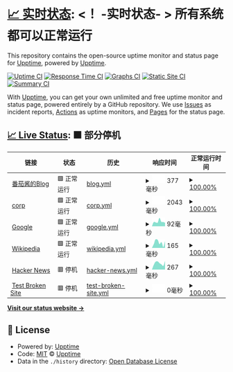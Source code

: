 # [📈 实时状态](https://demo.upptime.js.org): <！ -实时状态- > **所有系统都可以正常运行**

This repository contains the open-source uptime monitor and status page for [Upptime](https://upptime.js.org), powered by [Upptime](https://github.com/upptime/upptime).

[![Uptime CI](https://github.com/upptime/xfxx2022/workflows/Uptime%20CI/badge.svg)](https://github.com/upptime/xfxx2022/actions?query=workflow%3A%22Uptime+CI%22)
[![Response Time CI](https://github.com/upptime/xfxx2022/workflows/Response%20Time%20CI/badge.svg)](https://github.com/upptime/xfxx2022/actions?query=workflow%3A%22Response+Time+CI%22)
[![Graphs CI](https://github.com/upptime/xfxx2022/workflows/Graphs%20CI/badge.svg)](https://github.com/upptime/xfxx2022/actions?query=workflow%3A%22Graphs+CI%22)
[![Static Site CI](https://github.com/upptime/xfxx2022/workflows/Static%20Site%20CI/badge.svg)](https://github.com/upptime/xfxx2022/actions?query=workflow%3A%22Static+Site+CI%22)
[![Summary CI](https://github.com/upptime/xfxx2022/workflows/Summary%20CI/badge.svg)](https://github.com/upptime/xfxx2022/actions?query=workflow%3A%22Summary+CI%22)

With [Upptime](https://upptime.js.org), you can get your own unlimited and free uptime monitor and status page, powered entirely by a GitHub repository. We use [Issues](https://github.com/upptime/upptime/issues) as incident reports, [Actions](https://github.com/upptime/xfxx2022/actions) as uptime monitors, and [Pages](https://demo.upptime.js.org) for the status page.

## [📈 Live Status](https://demo.upptime.js.org): <!--live status--> **🟧 部分停机**

<!--start: status pages-->
<!-- This summary is generated by Upptime (https://github.com/upptime/upptime) -->
<!-- Do not edit this manually, your changes will be overwritten -->
<!-- prettier-ignore -->
| 链接 | 状态 | 历史 | 响应时间 | 正常运行时间 |
| --- | ------ | ------- | ------------- | ------ |
| <img alt="" src="https://icons.duckduckgo.com/ip3/blog.aidengrong.top.ico" height="13"> [番茄酱的Blog](https://blog.aidengrong.top) | 🟩 正常运行 | [blog.yml](https://github.com/xfxx2022/Upptime/commits/HEAD/history/blog.yml) | <details><summary><img alt="响应时间图像" src="./graphs/blog/response-time-week.png" height="20"> 377毫秒</summary><br><a href="https://jiankong.aidengrong.top/history/blog"><img alt="响应时间 383" src="https://img.shields.io/endpoint?url=https%3A%2F%2Fraw.githubusercontent.com%2Fxfxx2022%2FUpptime%2FHEAD%2Fapi%2Fblog%2Fresponse-time.json"></a><br><a href="https://jiankong.aidengrong.top/history/blog"><img alt="24 小时响应时间 447" src="https://img.shields.io/endpoint?url=https%3A%2F%2Fraw.githubusercontent.com%2Fxfxx2022%2FUpptime%2FHEAD%2Fapi%2Fblog%2Fresponse-time-day.json"></a><br><a href="https://jiankong.aidengrong.top/history/blog"><img alt="7 天正常运行时间 377" src="https://img.shields.io/endpoint?url=https%3A%2F%2Fraw.githubusercontent.com%2Fxfxx2022%2FUpptime%2FHEAD%2Fapi%2Fblog%2Fresponse-time-week.json"></a><br><a href="https://jiankong.aidengrong.top/history/blog"><img alt="30天的正常运行时间 392" src="https://img.shields.io/endpoint?url=https%3A%2F%2Fraw.githubusercontent.com%2Fxfxx2022%2FUpptime%2FHEAD%2Fapi%2Fblog%2Fresponse-time-month.json"></a><br><a href="https://jiankong.aidengrong.top/history/blog"><img alt="1年的正常运行时间 383" src="https://img.shields.io/endpoint?url=https%3A%2F%2Fraw.githubusercontent.com%2Fxfxx2022%2FUpptime%2FHEAD%2Fapi%2Fblog%2Fresponse-time-year.json"></a></details> | <details><summary><a href="https://jiankong.aidengrong.top/history/blog">100.00%</a></summary><a href="https://jiankong.aidengrong.top/history/blog"><img alt="正常运行时间 97.92%" src="https://img.shields.io/endpoint?url=https%3A%2F%2Fraw.githubusercontent.com%2Fxfxx2022%2FUpptime%2FHEAD%2Fapi%2Fblog%2Fuptime.json"></a><br><a href="https://jiankong.aidengrong.top/history/blog"><img alt="24 小时正常运行时间 100.00%" src="https://img.shields.io/endpoint?url=https%3A%2F%2Fraw.githubusercontent.com%2Fxfxx2022%2FUpptime%2FHEAD%2Fapi%2Fblog%2Fuptime-day.json"></a><br><a href="https://jiankong.aidengrong.top/history/blog"><img alt="7 天正常运行时间 100.00%" src="https://img.shields.io/endpoint?url=https%3A%2F%2Fraw.githubusercontent.com%2Fxfxx2022%2FUpptime%2FHEAD%2Fapi%2Fblog%2Fuptime-week.json"></a><br><a href="https://jiankong.aidengrong.top/history/blog"><img alt="30天的正常运行时间 100.00%" src="https://img.shields.io/endpoint?url=https%3A%2F%2Fraw.githubusercontent.com%2Fxfxx2022%2FUpptime%2FHEAD%2Fapi%2Fblog%2Fuptime-month.json"></a><br><a href="https://jiankong.aidengrong.top/history/blog"><img alt="1年的正常运行时间 97.92%" src="https://img.shields.io/endpoint?url=https%3A%2F%2Fraw.githubusercontent.com%2Fxfxx2022%2FUpptime%2FHEAD%2Fapi%2Fblog%2Fuptime-year.json"></a></details>
| <img alt="" src="https://icons.duckduckgo.com/ip3/corp.top.ico" height="13"> [corp](https://corp.top/zh) | 🟩 正常运行 | [corp.yml](https://github.com/xfxx2022/Upptime/commits/HEAD/history/corp.yml) | <details><summary><img alt="响应时间图像" src="./graphs/corp/response-time-week.png" height="20"> 2043毫秒</summary><br><a href="https://jiankong.aidengrong.top/history/corp"><img alt="响应时间 1410" src="https://img.shields.io/endpoint?url=https%3A%2F%2Fraw.githubusercontent.com%2Fxfxx2022%2FUpptime%2FHEAD%2Fapi%2Fcorp%2Fresponse-time.json"></a><br><a href="https://jiankong.aidengrong.top/history/corp"><img alt="24 小时响应时间 1209" src="https://img.shields.io/endpoint?url=https%3A%2F%2Fraw.githubusercontent.com%2Fxfxx2022%2FUpptime%2FHEAD%2Fapi%2Fcorp%2Fresponse-time-day.json"></a><br><a href="https://jiankong.aidengrong.top/history/corp"><img alt="7 天正常运行时间 2043" src="https://img.shields.io/endpoint?url=https%3A%2F%2Fraw.githubusercontent.com%2Fxfxx2022%2FUpptime%2FHEAD%2Fapi%2Fcorp%2Fresponse-time-week.json"></a><br><a href="https://jiankong.aidengrong.top/history/corp"><img alt="30天的正常运行时间 1892" src="https://img.shields.io/endpoint?url=https%3A%2F%2Fraw.githubusercontent.com%2Fxfxx2022%2FUpptime%2FHEAD%2Fapi%2Fcorp%2Fresponse-time-month.json"></a><br><a href="https://jiankong.aidengrong.top/history/corp"><img alt="1年的正常运行时间 1410" src="https://img.shields.io/endpoint?url=https%3A%2F%2Fraw.githubusercontent.com%2Fxfxx2022%2FUpptime%2FHEAD%2Fapi%2Fcorp%2Fresponse-time-year.json"></a></details> | <details><summary><a href="https://jiankong.aidengrong.top/history/corp">100.00%</a></summary><a href="https://jiankong.aidengrong.top/history/corp"><img alt="正常运行时间 100.00%" src="https://img.shields.io/endpoint?url=https%3A%2F%2Fraw.githubusercontent.com%2Fxfxx2022%2FUpptime%2FHEAD%2Fapi%2Fcorp%2Fuptime.json"></a><br><a href="https://jiankong.aidengrong.top/history/corp"><img alt="24 小时正常运行时间 100.00%" src="https://img.shields.io/endpoint?url=https%3A%2F%2Fraw.githubusercontent.com%2Fxfxx2022%2FUpptime%2FHEAD%2Fapi%2Fcorp%2Fuptime-day.json"></a><br><a href="https://jiankong.aidengrong.top/history/corp"><img alt="7 天正常运行时间 100.00%" src="https://img.shields.io/endpoint?url=https%3A%2F%2Fraw.githubusercontent.com%2Fxfxx2022%2FUpptime%2FHEAD%2Fapi%2Fcorp%2Fuptime-week.json"></a><br><a href="https://jiankong.aidengrong.top/history/corp"><img alt="30天的正常运行时间 100.00%" src="https://img.shields.io/endpoint?url=https%3A%2F%2Fraw.githubusercontent.com%2Fxfxx2022%2FUpptime%2FHEAD%2Fapi%2Fcorp%2Fuptime-month.json"></a><br><a href="https://jiankong.aidengrong.top/history/corp"><img alt="1年的正常运行时间 100.00%" src="https://img.shields.io/endpoint?url=https%3A%2F%2Fraw.githubusercontent.com%2Fxfxx2022%2FUpptime%2FHEAD%2Fapi%2Fcorp%2Fuptime-year.json"></a></details>
| <img alt="" src="https://icons.duckduckgo.com/ip3/www.google.com.ico" height="13"> [Google](https://www.google.com) | 🟩 正常运行 | [google.yml](https://github.com/xfxx2022/Upptime/commits/HEAD/history/google.yml) | <details><summary><img alt="响应时间图像" src="./graphs/google/response-time-week.png" height="20"> 92毫秒</summary><br><a href="https://jiankong.aidengrong.top/history/google"><img alt="响应时间 98" src="https://img.shields.io/endpoint?url=https%3A%2F%2Fraw.githubusercontent.com%2Fxfxx2022%2FUpptime%2FHEAD%2Fapi%2Fgoogle%2Fresponse-time.json"></a><br><a href="https://jiankong.aidengrong.top/history/google"><img alt="24 小时响应时间 88" src="https://img.shields.io/endpoint?url=https%3A%2F%2Fraw.githubusercontent.com%2Fxfxx2022%2FUpptime%2FHEAD%2Fapi%2Fgoogle%2Fresponse-time-day.json"></a><br><a href="https://jiankong.aidengrong.top/history/google"><img alt="7 天正常运行时间 92" src="https://img.shields.io/endpoint?url=https%3A%2F%2Fraw.githubusercontent.com%2Fxfxx2022%2FUpptime%2FHEAD%2Fapi%2Fgoogle%2Fresponse-time-week.json"></a><br><a href="https://jiankong.aidengrong.top/history/google"><img alt="30天的正常运行时间 92" src="https://img.shields.io/endpoint?url=https%3A%2F%2Fraw.githubusercontent.com%2Fxfxx2022%2FUpptime%2FHEAD%2Fapi%2Fgoogle%2Fresponse-time-month.json"></a><br><a href="https://jiankong.aidengrong.top/history/google"><img alt="1年的正常运行时间 98" src="https://img.shields.io/endpoint?url=https%3A%2F%2Fraw.githubusercontent.com%2Fxfxx2022%2FUpptime%2FHEAD%2Fapi%2Fgoogle%2Fresponse-time-year.json"></a></details> | <details><summary><a href="https://jiankong.aidengrong.top/history/google">100.00%</a></summary><a href="https://jiankong.aidengrong.top/history/google"><img alt="正常运行时间 100.00%" src="https://img.shields.io/endpoint?url=https%3A%2F%2Fraw.githubusercontent.com%2Fxfxx2022%2FUpptime%2FHEAD%2Fapi%2Fgoogle%2Fuptime.json"></a><br><a href="https://jiankong.aidengrong.top/history/google"><img alt="24 小时正常运行时间 100.00%" src="https://img.shields.io/endpoint?url=https%3A%2F%2Fraw.githubusercontent.com%2Fxfxx2022%2FUpptime%2FHEAD%2Fapi%2Fgoogle%2Fuptime-day.json"></a><br><a href="https://jiankong.aidengrong.top/history/google"><img alt="7 天正常运行时间 100.00%" src="https://img.shields.io/endpoint?url=https%3A%2F%2Fraw.githubusercontent.com%2Fxfxx2022%2FUpptime%2FHEAD%2Fapi%2Fgoogle%2Fuptime-week.json"></a><br><a href="https://jiankong.aidengrong.top/history/google"><img alt="30天的正常运行时间 100.00%" src="https://img.shields.io/endpoint?url=https%3A%2F%2Fraw.githubusercontent.com%2Fxfxx2022%2FUpptime%2FHEAD%2Fapi%2Fgoogle%2Fuptime-month.json"></a><br><a href="https://jiankong.aidengrong.top/history/google"><img alt="1年的正常运行时间 100.00%" src="https://img.shields.io/endpoint?url=https%3A%2F%2Fraw.githubusercontent.com%2Fxfxx2022%2FUpptime%2FHEAD%2Fapi%2Fgoogle%2Fuptime-year.json"></a></details>
| <img alt="" src="https://icons.duckduckgo.com/ip3/en.wikipedia.org.ico" height="13"> [Wikipedia](https://en.wikipedia.org) | 🟩 正常运行 | [wikipedia.yml](https://github.com/xfxx2022/Upptime/commits/HEAD/history/wikipedia.yml) | <details><summary><img alt="响应时间图像" src="./graphs/wikipedia/response-time-week.png" height="20"> 165毫秒</summary><br><a href="https://jiankong.aidengrong.top/history/wikipedia"><img alt="响应时间 198" src="https://img.shields.io/endpoint?url=https%3A%2F%2Fraw.githubusercontent.com%2Fxfxx2022%2FUpptime%2FHEAD%2Fapi%2Fwikipedia%2Fresponse-time.json"></a><br><a href="https://jiankong.aidengrong.top/history/wikipedia"><img alt="24 小时响应时间 147" src="https://img.shields.io/endpoint?url=https%3A%2F%2Fraw.githubusercontent.com%2Fxfxx2022%2FUpptime%2FHEAD%2Fapi%2Fwikipedia%2Fresponse-time-day.json"></a><br><a href="https://jiankong.aidengrong.top/history/wikipedia"><img alt="7 天正常运行时间 165" src="https://img.shields.io/endpoint?url=https%3A%2F%2Fraw.githubusercontent.com%2Fxfxx2022%2FUpptime%2FHEAD%2Fapi%2Fwikipedia%2Fresponse-time-week.json"></a><br><a href="https://jiankong.aidengrong.top/history/wikipedia"><img alt="30天的正常运行时间 206" src="https://img.shields.io/endpoint?url=https%3A%2F%2Fraw.githubusercontent.com%2Fxfxx2022%2FUpptime%2FHEAD%2Fapi%2Fwikipedia%2Fresponse-time-month.json"></a><br><a href="https://jiankong.aidengrong.top/history/wikipedia"><img alt="1年的正常运行时间 198" src="https://img.shields.io/endpoint?url=https%3A%2F%2Fraw.githubusercontent.com%2Fxfxx2022%2FUpptime%2FHEAD%2Fapi%2Fwikipedia%2Fresponse-time-year.json"></a></details> | <details><summary><a href="https://jiankong.aidengrong.top/history/wikipedia">100.00%</a></summary><a href="https://jiankong.aidengrong.top/history/wikipedia"><img alt="正常运行时间 100.00%" src="https://img.shields.io/endpoint?url=https%3A%2F%2Fraw.githubusercontent.com%2Fxfxx2022%2FUpptime%2FHEAD%2Fapi%2Fwikipedia%2Fuptime.json"></a><br><a href="https://jiankong.aidengrong.top/history/wikipedia"><img alt="24 小时正常运行时间 100.00%" src="https://img.shields.io/endpoint?url=https%3A%2F%2Fraw.githubusercontent.com%2Fxfxx2022%2FUpptime%2FHEAD%2Fapi%2Fwikipedia%2Fuptime-day.json"></a><br><a href="https://jiankong.aidengrong.top/history/wikipedia"><img alt="7 天正常运行时间 100.00%" src="https://img.shields.io/endpoint?url=https%3A%2F%2Fraw.githubusercontent.com%2Fxfxx2022%2FUpptime%2FHEAD%2Fapi%2Fwikipedia%2Fuptime-week.json"></a><br><a href="https://jiankong.aidengrong.top/history/wikipedia"><img alt="30天的正常运行时间 100.00%" src="https://img.shields.io/endpoint?url=https%3A%2F%2Fraw.githubusercontent.com%2Fxfxx2022%2FUpptime%2FHEAD%2Fapi%2Fwikipedia%2Fuptime-month.json"></a><br><a href="https://jiankong.aidengrong.top/history/wikipedia"><img alt="1年的正常运行时间 100.00%" src="https://img.shields.io/endpoint?url=https%3A%2F%2Fraw.githubusercontent.com%2Fxfxx2022%2FUpptime%2FHEAD%2Fapi%2Fwikipedia%2Fuptime-year.json"></a></details>
| <img alt="" src="https://icons.duckduckgo.com/ip3/news.ycombinator.com.ico" height="13"> [Hacker News](https://news.ycombinator.com) | 🟥 停机 | [hacker-news.yml](https://github.com/xfxx2022/Upptime/commits/HEAD/history/hacker-news.yml) | <details><summary><img alt="响应时间图像" src="./graphs/hacker-news/response-time-week.png" height="20"> 267毫秒</summary><br><a href="https://jiankong.aidengrong.top/history/hacker-news"><img alt="响应时间 296" src="https://img.shields.io/endpoint?url=https%3A%2F%2Fraw.githubusercontent.com%2Fxfxx2022%2FUpptime%2FHEAD%2Fapi%2Fhacker-news%2Fresponse-time.json"></a><br><a href="https://jiankong.aidengrong.top/history/hacker-news"><img alt="24 小时响应时间 272" src="https://img.shields.io/endpoint?url=https%3A%2F%2Fraw.githubusercontent.com%2Fxfxx2022%2FUpptime%2FHEAD%2Fapi%2Fhacker-news%2Fresponse-time-day.json"></a><br><a href="https://jiankong.aidengrong.top/history/hacker-news"><img alt="7 天正常运行时间 267" src="https://img.shields.io/endpoint?url=https%3A%2F%2Fraw.githubusercontent.com%2Fxfxx2022%2FUpptime%2FHEAD%2Fapi%2Fhacker-news%2Fresponse-time-week.json"></a><br><a href="https://jiankong.aidengrong.top/history/hacker-news"><img alt="30天的正常运行时间 315" src="https://img.shields.io/endpoint?url=https%3A%2F%2Fraw.githubusercontent.com%2Fxfxx2022%2FUpptime%2FHEAD%2Fapi%2Fhacker-news%2Fresponse-time-month.json"></a><br><a href="https://jiankong.aidengrong.top/history/hacker-news"><img alt="1年的正常运行时间 296" src="https://img.shields.io/endpoint?url=https%3A%2F%2Fraw.githubusercontent.com%2Fxfxx2022%2FUpptime%2FHEAD%2Fapi%2Fhacker-news%2Fresponse-time-year.json"></a></details> | <details><summary><a href="https://jiankong.aidengrong.top/history/hacker-news">100.00%</a></summary><a href="https://jiankong.aidengrong.top/history/hacker-news"><img alt="正常运行时间 100.00%" src="https://img.shields.io/endpoint?url=https%3A%2F%2Fraw.githubusercontent.com%2Fxfxx2022%2FUpptime%2FHEAD%2Fapi%2Fhacker-news%2Fuptime.json"></a><br><a href="https://jiankong.aidengrong.top/history/hacker-news"><img alt="24 小时正常运行时间 100.00%" src="https://img.shields.io/endpoint?url=https%3A%2F%2Fraw.githubusercontent.com%2Fxfxx2022%2FUpptime%2FHEAD%2Fapi%2Fhacker-news%2Fuptime-day.json"></a><br><a href="https://jiankong.aidengrong.top/history/hacker-news"><img alt="7 天正常运行时间 100.00%" src="https://img.shields.io/endpoint?url=https%3A%2F%2Fraw.githubusercontent.com%2Fxfxx2022%2FUpptime%2FHEAD%2Fapi%2Fhacker-news%2Fuptime-week.json"></a><br><a href="https://jiankong.aidengrong.top/history/hacker-news"><img alt="30天的正常运行时间 99.94%" src="https://img.shields.io/endpoint?url=https%3A%2F%2Fraw.githubusercontent.com%2Fxfxx2022%2FUpptime%2FHEAD%2Fapi%2Fhacker-news%2Fuptime-month.json"></a><br><a href="https://jiankong.aidengrong.top/history/hacker-news"><img alt="1年的正常运行时间 99.99%" src="https://img.shields.io/endpoint?url=https%3A%2F%2Fraw.githubusercontent.com%2Fxfxx2022%2FUpptime%2FHEAD%2Fapi%2Fhacker-news%2Fuptime-year.json"></a></details>
| <img alt="" src="https://icons.duckduckgo.com/ip3/thissitedoesnotexist.koj.co.ico" height="13"> [Test Broken Site](https://thissitedoesnotexist.koj.co) | 🟥 停机 | [test-broken-site.yml](https://github.com/xfxx2022/Upptime/commits/HEAD/history/test-broken-site.yml) | <details><summary><img alt="响应时间图像" src="./graphs/test-broken-site/response-time-week.png" height="20"> 0毫秒</summary><br><a href="https://jiankong.aidengrong.top/history/test-broken-site"><img alt="响应时间 0" src="https://img.shields.io/endpoint?url=https%3A%2F%2Fraw.githubusercontent.com%2Fxfxx2022%2FUpptime%2FHEAD%2Fapi%2Ftest-broken-site%2Fresponse-time.json"></a><br><a href="https://jiankong.aidengrong.top/history/test-broken-site"><img alt="24 小时响应时间 0" src="https://img.shields.io/endpoint?url=https%3A%2F%2Fraw.githubusercontent.com%2Fxfxx2022%2FUpptime%2FHEAD%2Fapi%2Ftest-broken-site%2Fresponse-time-day.json"></a><br><a href="https://jiankong.aidengrong.top/history/test-broken-site"><img alt="7 天正常运行时间 0" src="https://img.shields.io/endpoint?url=https%3A%2F%2Fraw.githubusercontent.com%2Fxfxx2022%2FUpptime%2FHEAD%2Fapi%2Ftest-broken-site%2Fresponse-time-week.json"></a><br><a href="https://jiankong.aidengrong.top/history/test-broken-site"><img alt="30天的正常运行时间 0" src="https://img.shields.io/endpoint?url=https%3A%2F%2Fraw.githubusercontent.com%2Fxfxx2022%2FUpptime%2FHEAD%2Fapi%2Ftest-broken-site%2Fresponse-time-month.json"></a><br><a href="https://jiankong.aidengrong.top/history/test-broken-site"><img alt="1年的正常运行时间 0" src="https://img.shields.io/endpoint?url=https%3A%2F%2Fraw.githubusercontent.com%2Fxfxx2022%2FUpptime%2FHEAD%2Fapi%2Ftest-broken-site%2Fresponse-time-year.json"></a></details> | <details><summary><a href="https://jiankong.aidengrong.top/history/test-broken-site">100.00%</a></summary><a href="https://jiankong.aidengrong.top/history/test-broken-site"><img alt="正常运行时间 100.00%" src="https://img.shields.io/endpoint?url=https%3A%2F%2Fraw.githubusercontent.com%2Fxfxx2022%2FUpptime%2FHEAD%2Fapi%2Ftest-broken-site%2Fuptime.json"></a><br><a href="https://jiankong.aidengrong.top/history/test-broken-site"><img alt="24 小时正常运行时间 100.00%" src="https://img.shields.io/endpoint?url=https%3A%2F%2Fraw.githubusercontent.com%2Fxfxx2022%2FUpptime%2FHEAD%2Fapi%2Ftest-broken-site%2Fuptime-day.json"></a><br><a href="https://jiankong.aidengrong.top/history/test-broken-site"><img alt="7 天正常运行时间 100.00%" src="https://img.shields.io/endpoint?url=https%3A%2F%2Fraw.githubusercontent.com%2Fxfxx2022%2FUpptime%2FHEAD%2Fapi%2Ftest-broken-site%2Fuptime-week.json"></a><br><a href="https://jiankong.aidengrong.top/history/test-broken-site"><img alt="30天的正常运行时间 100.00%" src="https://img.shields.io/endpoint?url=https%3A%2F%2Fraw.githubusercontent.com%2Fxfxx2022%2FUpptime%2FHEAD%2Fapi%2Ftest-broken-site%2Fuptime-month.json"></a><br><a href="https://jiankong.aidengrong.top/history/test-broken-site"><img alt="1年的正常运行时间 100.00%" src="https://img.shields.io/endpoint?url=https%3A%2F%2Fraw.githubusercontent.com%2Fxfxx2022%2FUpptime%2FHEAD%2Fapi%2Ftest-broken-site%2Fuptime-year.json"></a></details>

<!--end: status pages-->

[**Visit our status website →**](https://demo.upptime.js.org)

## 📄 License

- Powered by: [Upptime](https://github.com/upptime/upptime)
- Code: [MIT](./LICENSE) © [Upptime](https://upptime.js.org)
- Data in the `./history` directory: [Open Database License](https://opendatacommons.org/licenses/odbl/1-0/)
